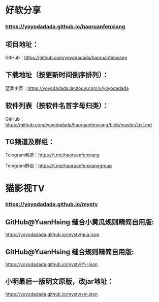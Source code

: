 # 好软分享

### https://yoyodadada.github.io/haoruanfenxiang

## 项目地址：

GitHub：https://github.com/yoyodadada/haoruanfenxiang

## 下载地址（按更新时间倒序排列）：

蓝奏主页：https://yoyodadada.lanzouw.com/u/yoyodadada

## 软件列表（按软件名首字母归类）：

GitHub：https://github.com/yoyodadada/haoruanfenxiang/blob/master/List.md

## TG频道及群组：

Telegram频道：https://t.me/haoruanfenxiang

Telegram群组：https://t.me/haoruanfenxianggroup

# 猫影视TV

### https://yoyodadada.github.io/mystv

## GitHub@YuanHsing 缝合小黄瓜规则精简自用版:

https://yoyodadada.github.io/mystv/gua.json

## GitHub@YuanHsing 缝合规则精简自用版:

https://yoyodadada.github.io/mystv/YH.json

## 小明最后一版明文原版，改jar地址：

https://yoyodadada.github.io/mystv/xm.json
